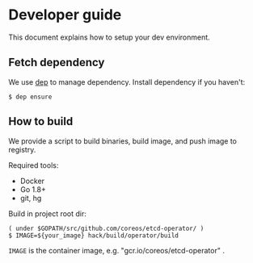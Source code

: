 # Developer guide

This document explains how to setup your dev environment. 

## Fetch dependency

We use [dep](https://github.com/golang/dep) to manage dependency.
Install dependency if you haven't:

```
$ dep ensure
```

## How to build

We provide a script to build binaries, build image, and push image to registry.

Required tools:
- Docker
- Go 1.8+
- git, hg

Build in project root dir:

```
( under $GOPATH/src/github.com/coreos/etcd-operator/ )
$ IMAGE=${your_image} hack/build/operator/build
```
`IMAGE` is the container image, e.g. "gcr.io/coreos/etcd-operator" .
